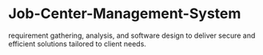 # Job-Center-Management-System
requirement gathering, analysis, and software design to deliver secure and efficient solutions tailored to client needs.
